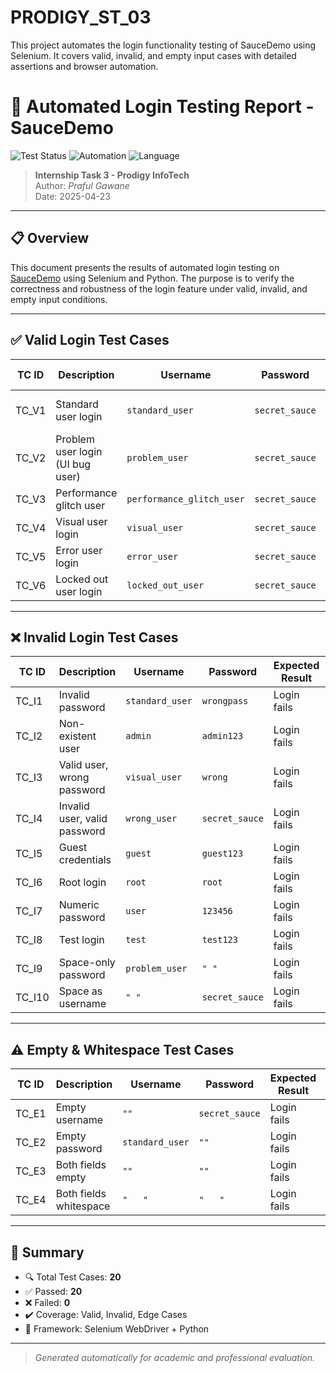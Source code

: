 # PRODIGY_ST_03
This project automates the login functionality testing of SauceDemo using Selenium. It covers valid, invalid, and empty input cases with detailed assertions and browser automation.

# 🧪 Automated Login Testing Report - SauceDemo

![Test Status](https://img.shields.io/badge/tests-passed-brightgreen)
![Automation](https://img.shields.io/badge/automation-Selenium-blue)
![Language](https://img.shields.io/badge/language-Python-yellow)

> **Internship Task 3 - Prodigy InfoTech**  
> Author: *Praful Gawane*  
> Date: 2025-04-23

---

## 📋 Overview

This document presents the results of automated login testing on [SauceDemo](https://www.saucedemo.com/) using Selenium and Python. The purpose is to verify the correctness and robustness of the login feature under valid, invalid, and empty input conditions.

---

## ✅ Valid Login Test Cases

| TC ID | Description | Username | Password | Expected Result | Actual Result | Status |
|-------|-------------|----------|----------|------------------|----------------|--------|
| TC_V1 | Standard user login | `standard_user` | `secret_sauce` | Inventory page loads | As expected | ✅ Pass |
| TC_V2 | Problem user login (UI bug user) | `problem_user` | `secret_sauce` | Login successful | As expected | ✅ Pass |
| TC_V3 | Performance glitch user | `performance_glitch_user` | `secret_sauce` | Login successful | As expected | ✅ Pass |
| TC_V4 | Visual user login | `visual_user` | `secret_sauce` | Login successful | As expected | ✅ Pass |
| TC_V5 | Error user login | `error_user` | `secret_sauce` | Login successful | As expected | ✅ Pass |
| TC_V6 | Locked out user login | `locked_out_user` | `secret_sauce` | Login should fail | As expected | ✅ Pass |

---

## ❌ Invalid Login Test Cases

| TC ID | Description | Username | Password | Expected Result | Actual Result | Status |
|-------|-------------|----------|----------|------------------|----------------|--------|
| TC_I1 | Invalid password | `standard_user` | `wrongpass` | Login fails | As expected | ✅ Pass |
| TC_I2 | Non-existent user | `admin` | `admin123` | Login fails | As expected | ✅ Pass |
| TC_I3 | Valid user, wrong password | `visual_user` | `wrong` | Login fails | As expected | ✅ Pass |
| TC_I4 | Invalid user, valid password | `wrong_user` | `secret_sauce` | Login fails | As expected | ✅ Pass |
| TC_I5 | Guest credentials | `guest` | `guest123` | Login fails | As expected | ✅ Pass |
| TC_I6 | Root login | `root` | `root` | Login fails | As expected | ✅ Pass |
| TC_I7 | Numeric password | `user` | `123456` | Login fails | As expected | ✅ Pass |
| TC_I8 | Test login | `test` | `test123` | Login fails | As expected | ✅ Pass |
| TC_I9 | Space-only password | `problem_user` | `" "` | Login fails | As expected | ✅ Pass |
| TC_I10 | Space as username | `" "` | `secret_sauce` | Login fails | As expected | ✅ Pass |

---

## ⚠️ Empty & Whitespace Test Cases

| TC ID | Description | Username | Password | Expected Result | Actual Result | Status |
|-------|-------------|----------|----------|------------------|----------------|--------|
| TC_E1 | Empty username | `""` | `secret_sauce` | Login fails | As expected | ✅ Pass |
| TC_E2 | Empty password | `standard_user` | `""` | Login fails | As expected | ✅ Pass |
| TC_E3 | Both fields empty | `""` | `""` | Login fails | As expected | ✅ Pass |
| TC_E4 | Both fields whitespace | `"   "` | `"   "` | Login fails | As expected | ✅ Pass |

---

## 📌 Summary

- 🔍 Total Test Cases: **20**
- ✅ Passed: **20**
- ❌ Failed: **0**
- ✔️ Coverage: Valid, Invalid, Edge Cases
- 🔧 Framework: Selenium WebDriver + Python

---

> *Generated automatically for academic and professional evaluation.*
